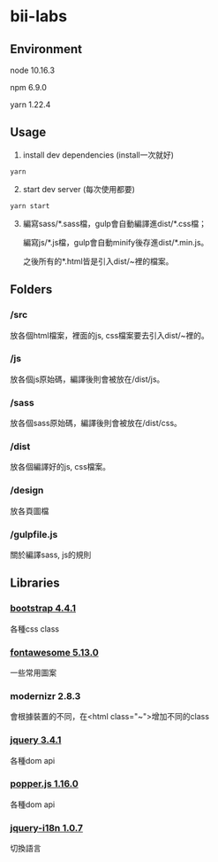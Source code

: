 # bii-labs

## Environment
node 10.16.3

npm 6.9.0

yarn 1.22.4

## Usage
1. install dev dependencies (install一次就好)
  ```
  yarn
  ```
2. start dev server (每次使用都要)
  ```
  yarn start 
  ```

3. 編寫sass/\*.sass檔，gulp會自動編譯進dist/\*.css檔；
   
   編寫js/\*.js檔，gulp會自動minify後存進dist/\*.min.js。
   
   之後所有的\*.html皆是引入dist/~裡的檔案。


## Folders

### /src
放各個html檔案，裡面的js, css檔案要去引入dist/~裡的。

### /js
放各個js原始碼，編譯後則會被放在/dist/js。

### /sass
放各個sass原始碼，編譯後則會被放在/dist/css。

### /dist
放各個編譯好的js, css檔案。

### /design
放各頁圖檔

### /gulpfile.js
關於編譯sass, js的規則


## Libraries

### [bootstrap 4.4.1](https://getbootstrap.com/docs/4.4/getting-started/introduction/)
各種css class

### [fontawesome 5.13.0](https://fontawesome.com/icons?d=gallery)
一些常用圖案

### modernizr 2.8.3
會根據裝置的不同，在<html class="~"\>增加不同的class

### [jquery 3.4.1](https://api.jquery.com/)
各種dom api

### [popper.js 1.16.0](https://popper.js.org/docs/v1/)
各種dom api

### [jquery-i18n 1.0.7](https://api.jquery.com/)
切換語言







